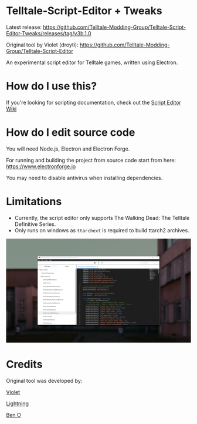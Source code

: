 # Telltale-Script-Editor + Tweaks

Latest release: https://github.com/Telltale-Modding-Group/Telltale-Script-Editor-Tweaks/releases/tag/v3b.1.0

Original tool by Violet (droyti): https://github.com/Telltale-Modding-Group/Telltale-Script-Editor

An experimental script editor for Telltale games, written using Electron.

# How do I use this?

If you're looking for scripting documentation, check out the [Script Editor Wiki](https://github.com/Telltale-Modding-Group/Telltale-Script-Editor/wiki)

# How do I edit source code

You will need Node.js, Electron and Electron Forge.

For running and building the project from source code start from here: https://www.electronforge.io

You may need to disable antivirus when installing dependencies.

# Limitations

- Currently, the script editor only supports The Walking Dead: The Telltale Definitive Series.
- Only runs on windows as `ttarchext` is required to build ttarch2 archives.

![Editor Window](/marketing/scripteditor.png?raw=true)

# Credits

Original tool was developed by:

[Violet](https://github.com/droyti)

[Lightning](https://twitter.com/nekoblitz_)

[Ben O](https://github.com/bigbeno37)
